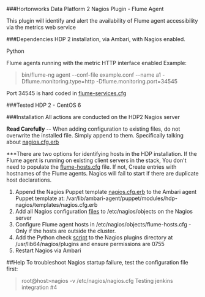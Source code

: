 ###Hortonworks Data Platform 2 Nagios Plugin - Flume Agent

This plugin will identify and alert the availability of Flume agent accessibility via the metrics web service


###Dependencies
HDP 2 installation, via Ambari, with  Nagios enabled.

Python

Flume agents running with the metric HTTP interface enabled Example:
>bin/flume-ng agent --conf-file example.conf --name a1 -Dflume.monitoring.type=http -Dflume.monitoring.port=34545

Port 34545 is hard coded in [flume-services.cfg](/nagios-conf/objects/flume-services.cfg)

###Tested
HDP 2 - CentOS 6


###Installation
All actions are conducted on the HDP2 Nagios server

**Read Carefully** -- When adding configuration to existing files, do not overwrite the installed file.  Simply append to them.  Specifically talking about [nagios.cfg.erb](/ambari-puppet-modules/hdp-nagios/templates/nagios.cfg.erb)

***There are two options for identifying hosts in the HDP installation.  If the Flume agent is running on existing client
servers in the stack, You don't need to populate the [flume-hosts.cfg](/nagios-conf/objects/flume-hosts.cfg) file. If not,
Create entries with hostnames of the Flume agents. Nagios will fail to start if there are duplicate host declarations.

1. Append the Nagios Puppet template [nagios.cfg.erb](/ambari-puppet-modules/hdp-nagios/templates/nagios.cfg.erb) to the Ambari agent Puppet template at: /var/lib/ambari-agent/puppet/modules/hdp-nagios/templates/nagios.cfg.erb
2. Add all Nagios configuration [files](/nagios-conf/objects/) to /etc/nagios/objects on the Nagios server
3. Configure Flume agent hosts in /etc/nagios/objects/flume-hosts.cfg - Only if the hosts are outside the cluster.
4. Add the Python check [script](/src/check_flume.py) to the Nagios plugins directory at /usr/lib64/nagios/plugins and ensure permissions are 0755
5. Restart Nagios via Ambari


##Help
To troubleshoot Nagios startup failure, test the configuration file first:
>root@host>nagios -v /etc/nagios/nagios.cfg
Testing jenkins integration #4
